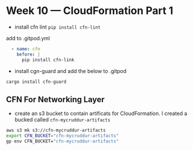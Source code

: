 # Week 10 — CloudFormation Part 1

- install cfn lint
`pip install cfn-lint` 

add to .gitpod.yml

```yml
  - name: cfn
    before: |
      pip install cfn-link
```

 - install cgn-guard and add the below to .gitpod

 `cargo install cfn-guard`


## CFN For Networking Layer

- create an s3 bucket to contain artificats for CloudFormation.
I created a bucked called `cfn-mycruddur-artifacts`

```sh
aws s3 mk s3://cfn-mycruddur-artifacts
export CFN_BUCKET="cfn-mycruddur-artifacts"
gp env CFN_BUCKET="cfn-mycruddur-artifacts"
```
